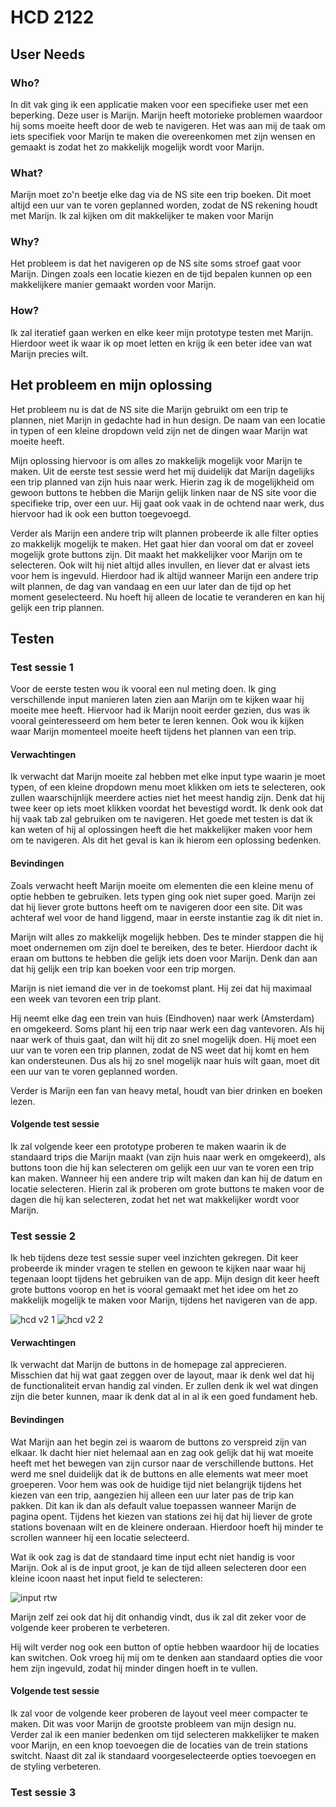 # HCD 2122

## User Needs
### Who?
In dit vak ging ik een applicatie maken voor een specifieke user met een beperking. Deze user is Marijn. Marijn heeft motorieke problemen waardoor hij soms moeite heeft door de web te navigeren. Het was aan mij de taak om iets specifiek voor Marijn te maken die overeenkomen met zijn wensen en gemaakt is zodat het zo makkelijk mogelijk wordt voor Marijn.

### What?
Marijn moet zo'n beetje elke dag via de NS site een trip boeken. Dit moet altijd een uur van te voren geplanned worden, zodat de NS rekening houdt met Marijn. Ik zal kijken om dit makkelijker te maken voor Marijn

### Why?
Het probleem is dat het navigeren op de NS site soms stroef gaat voor Marijn. Dingen zoals een locatie kiezen en de tijd bepalen kunnen op een makkelijkere manier gemaakt worden voor Marijn.

### How?
Ik zal iteratief gaan werken en elke keer mijn prototype testen met Marijn. Hierdoor weet ik waar ik op moet letten en krijg ik een beter idee van wat Marijn precies wilt.

## Het probleem en mijn oplossing
Het probleem nu is dat de NS site die Marijn gebruikt om een trip te plannen, niet Marijn in gedachte had in hun design. De naam van een locatie in typen of een kleine dropdown veld zijn net de dingen waar Marijn wat moeite heeft.

Mijn oplossing hiervoor is om alles zo makkelijk mogelijk voor Marijn te maken. Uit de eerste test sessie werd het mij duidelijk dat Marijn dagelijks een trip planned van zijn huis naar werk. Hierin zag ik de mogelijkheid om gewoon buttons te hebben die Marijn gelijk linken naar de NS site voor die specifieke trip, over een uur. Hij gaat ook vaak in de ochtend naar werk, dus hiervoor had ik ook een button toegevoegd.

Verder als Marijn een andere trip wilt plannen probeerde ik alle filter opties zo makkelijk mogelijk te maken. Het gaat hier dan vooral om dat er zoveel mogelijk grote buttons zijn. Dit maakt het makkelijker voor Marijn om te selecteren. Ook wilt hij niet altijd alles invullen, en liever dat er alvast iets voor hem is ingevuld. Hierdoor had ik altijd wanneer Marijn een andere trip wilt plannen, de dag van vandaag en een uur later dan de tijd op het moment geselecteerd. Nu hoeft hij alleen de locatie te veranderen en kan hij gelijk een trip plannen.

## Testen
### Test sessie 1
Voor de eerste testen wou ik vooral een nul meting doen. Ik ging verschillende input manieren laten zien aan Marijn om te kijken waar hij moeite mee heeft. Hiervoor had ik Marijn nooit eerder gezien, dus was ik vooral geinteresseerd om hem beter te leren kennen. Ook wou ik kijken waar Marijn momenteel moeite heeft tijdens het plannen van een trip.

#### Verwachtingen
Ik verwacht dat Marijn moeite zal hebben met elke input type waarin je moet typen, of een kleine dropdown menu moet klikken om iets te selecteren, ook zullen waarschijnlijk meerdere acties niet het meest handig zijn. Denk dat hij twee keer op iets moet klikken voordat het bevestigd wordt. Ik denk ook dat hij vaak tab zal gebruiken om te navigeren. Het goede met testen is dat ik kan weten of hij al oplossingen heeft die het makkelijker maken voor hem om te navigeren. Als dit het geval is kan ik hierom een oplossing bedenken.

#### Bevindingen
Zoals verwacht heeft Marijn moeite om elementen die een kleine menu of optie hebben te gebruiken. Iets typen ging ook niet super goed. Marijn zei dat hij liever grote buttons heeft om te navigeren door een site. Dit was achteraf wel voor de hand liggend, maar in eerste instantie zag ik dit niet in. 

Marijn wilt alles zo makkelijk mogelijk hebben. Des te minder stappen die hij moet ondernemen om zijn doel te bereiken, des te beter. Hierdoor dacht ik eraan om buttons te hebben die gelijk iets doen voor Marijn. Denk dan aan dat hij gelijk een trip kan boeken voor een trip morgen.

Marijn is niet iemand die ver in de toekomst plant. Hij zei dat hij maximaal een week van tevoren een trip plant. 

Hij neemt elke dag een trein van huis (Eindhoven) naar werk (Amsterdam) en omgekeerd. Soms plant hij een trip naar werk een dag vantevoren. Als hij naar werk of thuis gaat, dan wilt hij dit zo snel mogelijk doen. Hij moet een uur van te voren een trip plannen, zodat de NS weet dat hij komt en hem kan ondersteunen. Dus als hij zo snel mogelijk naar huis wilt gaan, moet dit een uur van te voren geplanned worden.

Verder is Marijn een fan van heavy metal, houdt van bier drinken en boeken lezen.

#### Volgende test sessie
Ik zal volgende keer een prototype proberen te maken waarin ik de standaard trips die Marijn maakt (van zijn huis naar werk en omgekeerd), als buttons toon die hij kan selecteren om gelijk een uur van te voren een trip kan maken. 
Wanneer hij een andere trip wilt maken dan kan hij de datum en locatie selecteren. Hierin zal ik proberen om grote buttons te maken voor de dagen die hij kan selecteren, zodat het net wat makkelijker wordt voor Marijn.

### Test sessie 2
Ik heb tijdens deze test sessie super veel inzichten gekregen. Dit keer probeerde ik minder vragen te stellen en gewoon te kijken naar waar hij tegenaan loopt tijdens het gebruiken van de app. Mijn design dit keer heeft grote buttons voorop en het is vooral gemaakt met het idee om het zo makkelijk mogelijk te maken voor Marijn, tijdens het navigeren van de app.

![hcd v2 1](https://user-images.githubusercontent.com/55801193/168197861-b0a81068-fb37-49ed-90d9-74ae88477d68.png)
![hcd v2 2](https://user-images.githubusercontent.com/55801193/168197868-9ecc4aa1-ca54-423b-9832-be7cd9d27fea.png)


#### Verwachtingen
Ik verwacht dat Marijn de buttons in de homepage zal apprecieren. Misschien dat hij wat gaat zeggen over de layout, maar ik denk wel dat hij de functionaliteit ervan handig zal vinden. Er zullen denk ik wel wat dingen zijn die beter kunnen, maar ik denk dat al in al ik een goed fundament heb.

#### Bevindingen
Wat Marijn aan het begin zei is waarom de buttons zo verspreid zijn van elkaar. Ik dacht hier niet helemaal aan en zag ook gelijk dat hij wat moeite heeft met het bewegen van zijn cursor naar de verschillende buttons. Het werd me snel duidelijk dat ik de buttons en alle elements wat meer moet groeperen. Voor hem was ook de huidige tijd niet belangrijk tijdens het kiezen van een trip, aangezien hij alleen een uur later pas de trip kan pakken. Dit kan ik dan als default value toepassen wanneer Marijn de pagina opent. Tijdens het kiezen van stations zei hij dat hij liever de grote stations bovenaan wilt en de kleinere onderaan. Hierdoor hoeft hij minder te scrollen wanneer hij een locatie selecteerd.

Wat ik ook zag is dat de standaard time input echt niet handig is voor Marijn. Ook al is de input groot, je kan de tijd alleen selecteren door een kleine icoon naast het input field te selecteren:

![input rtw](https://user-images.githubusercontent.com/55801193/168199101-ebbea3b8-2b09-43cd-9a00-d96df64b8fef.png)

Marijn zelf zei ook dat hij dit onhandig vindt, dus ik zal dit zeker voor de volgende keer proberen te verbeteren.

Hij wilt verder nog ook een button of optie hebben waardoor hij de locaties kan switchen. Ook vroeg hij mij om te denken aan standaard opties die voor hem zijn ingevuld, zodat hij minder dingen hoeft in te vullen.

#### Volgende test sessie
Ik zal voor de volgende keer proberen de layout veel meer compacter te maken. Dit was voor Marijn de grootste probleem van mijn design nu. Verder zal ik een manier bedenken om tijd selecteren makkelijker te maken voor Marijn, en een knop toevoegen die de locaties van de trein stations switcht. Naast dit zal ik  standaard voorgeselecteerde opties toevoegen en de styling verbeteren.

### Test sessie 3

